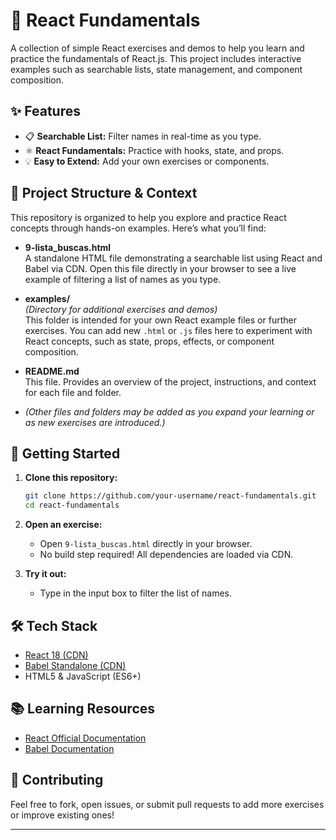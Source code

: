 # 🚀 React Fundamentals

A collection of simple React exercises and demos to help you learn and practice the fundamentals of React.js. This project includes interactive examples such as searchable lists, state management, and component composition.

## ✨ Features

- 📋 **Searchable List:** Filter names in real-time as you type.
- ⚛️ **React Fundamentals:** Practice with hooks, state, and props.
- 💡 **Easy to Extend:** Add your own exercises or components.

## 📂 Project Structure & Context

This repository is organized to help you explore and practice React concepts through hands-on examples. Here’s what you’ll find:

- **9-lista_buscas.html**  
  A standalone HTML file demonstrating a searchable list using React and Babel via CDN. Open this file directly in your browser to see a live example of filtering a list of names as you type.

- **examples/**  
  *(Directory for additional exercises and demos)*  
  This folder is intended for your own React example files or further exercises. You can add new `.html` or `.js` files here to experiment with React concepts, such as state, props, effects, or component composition.

- **README.md**  
  This file. Provides an overview of the project, instructions, and context for each file and folder.

- *(Other files and folders may be added as you expand your learning or as new exercises are introduced.)*

## 🚀 Getting Started

1. **Clone this repository:**
   ```bash
   git clone https://github.com/your-username/react-fundamentals.git
   cd react-fundamentals
   ```

2. **Open an exercise:**
   - Open `9-lista_buscas.html` directly in your browser.
   - No build step required! All dependencies are loaded via CDN.

3. **Try it out:**
   - Type in the input box to filter the list of names.

## 🛠️ Tech Stack

- [React 18 (CDN)](https://react.dev/)
- [Babel Standalone (CDN)](https://babeljs.io/)
- HTML5 & JavaScript (ES6+)

## 📚 Learning Resources

- [React Official Documentation](https://react.dev/)
- [Babel Documentation](https://babeljs.io/docs/)

## 🤝 Contributing

Feel free to fork, open issues, or submit pull requests to add more exercises or improve existing ones!

---

